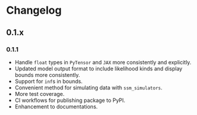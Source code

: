 # Changelog

## 0.1.x

### 0.1.1

- Handle `float` types in `PyTensor` and `JAX` more consistently and explicitly.
- Updated model output format to include likelihood kinds and display bounds more consistently.
- Support for `inf`s in bounds.
- Convenient method for simulating data with `ssm_simulators`.
- More test coverage.
- CI workflows for publishing package to PyPI.
- Enhancement to documentations.
